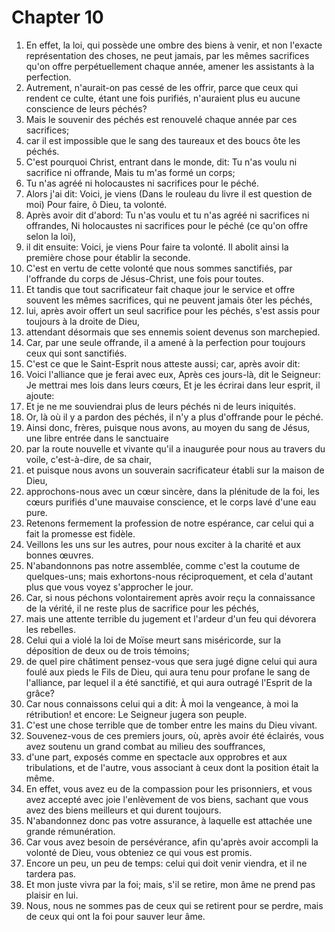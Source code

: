 # Chapter 10

1. En effet, la loi, qui possède une ombre des biens à venir, et non l'exacte représentation des choses, ne peut jamais, par les mêmes sacrifices qu'on offre perpétuellement chaque année, amener les assistants à la perfection.
2. Autrement, n'aurait-on pas cessé de les offrir, parce que ceux qui rendent ce culte, étant une fois purifiés, n'auraient plus eu aucune conscience de leurs péchés?
3. Mais le souvenir des péchés est renouvelé chaque année par ces sacrifices;
4. car il est impossible que le sang des taureaux et des boucs ôte les péchés.
5. C'est pourquoi Christ, entrant dans le monde, dit: Tu n'as voulu ni sacrifice ni offrande, Mais tu m'as formé un corps;
6. Tu n'as agréé ni holocaustes ni sacrifices pour le péché.
7. Alors j'ai dit: Voici, je viens (Dans le rouleau du livre il est question de moi) Pour faire, ô Dieu, ta volonté.
8. Après avoir dit d'abord: Tu n'as voulu et tu n'as agréé ni sacrifices ni offrandes, Ni holocaustes ni sacrifices pour le péché (ce qu'on offre selon la loi),
9. il dit ensuite: Voici, je viens Pour faire ta volonté. Il abolit ainsi la première chose pour établir la seconde.
10. C'est en vertu de cette volonté que nous sommes sanctifiés, par l'offrande du corps de Jésus-Christ, une fois pour toutes.
11. Et tandis que tout sacrificateur fait chaque jour le service et offre souvent les mêmes sacrifices, qui ne peuvent jamais ôter les péchés,
12. lui, après avoir offert un seul sacrifice pour les péchés, s'est assis pour toujours à la droite de Dieu,
13. attendant désormais que ses ennemis soient devenus son marchepied.
14. Car, par une seule offrande, il a amené à la perfection pour toujours ceux qui sont sanctifiés.
15. C'est ce que le Saint-Esprit nous atteste aussi; car, après avoir dit:
16. Voici l'alliance que je ferai avec eux, Après ces jours-là, dit le Seigneur: Je mettrai mes lois dans leurs cœurs, Et je les écrirai dans leur esprit, il ajoute:
17. Et je ne me souviendrai plus de leurs péchés ni de leurs iniquités.
18. Or, là où il y a pardon des péchés, il n'y a plus d'offrande pour le péché.
19. Ainsi donc, frères, puisque nous avons, au moyen du sang de Jésus, une libre entrée dans le sanctuaire
20. par la route nouvelle et vivante qu'il a inaugurée pour nous au travers du voile, c'est-à-dire, de sa chair,
21. et puisque nous avons un souverain sacrificateur établi sur la maison de Dieu,
22. approchons-nous avec un cœur sincère, dans la plénitude de la foi, les cœurs purifiés d'une mauvaise conscience, et le corps lavé d'une eau pure.
23. Retenons fermement la profession de notre espérance, car celui qui a fait la promesse est fidèle.
24. Veillons les uns sur les autres, pour nous exciter à la charité et aux bonnes œuvres.
25. N'abandonnons pas notre assemblée, comme c'est la coutume de quelques-uns; mais exhortons-nous réciproquement, et cela d'autant plus que vous voyez s'approcher le jour.
26. Car, si nous péchons volontairement après avoir reçu la connaissance de la vérité, il ne reste plus de sacrifice pour les péchés,
27. mais une attente terrible du jugement et l'ardeur d'un feu qui dévorera les rebelles.
28. Celui qui a violé la loi de Moïse meurt sans miséricorde, sur la déposition de deux ou de trois témoins;
29. de quel pire châtiment pensez-vous que sera jugé digne celui qui aura foulé aux pieds le Fils de Dieu, qui aura tenu pour profane le sang de l'alliance, par lequel il a été sanctifié, et qui aura outragé l'Esprit de la grâce?
30. Car nous connaissons celui qui a dit: À moi la vengeance, à moi la rétribution! et encore: Le Seigneur jugera son peuple.
31. C'est une chose terrible que de tomber entre les mains du Dieu vivant.
32. Souvenez-vous de ces premiers jours, où, après avoir été éclairés, vous avez soutenu un grand combat au milieu des souffrances,
33. d'une part, exposés comme en spectacle aux opprobres et aux tribulations, et de l'autre, vous associant à ceux dont la position était la même.
34. En effet, vous avez eu de la compassion pour les prisonniers, et vous avez accepté avec joie l'enlèvement de vos biens, sachant que vous avez des biens meilleurs et qui durent toujours.
35. N'abandonnez donc pas votre assurance, à laquelle est attachée une grande rémunération.
36. Car vous avez besoin de persévérance, afin qu'après avoir accompli la volonté de Dieu, vous obteniez ce qui vous est promis.
37. Encore un peu, un peu de temps: celui qui doit venir viendra, et il ne tardera pas.
38. Et mon juste vivra par la foi; mais, s'il se retire, mon âme ne prend pas plaisir en lui.
39. Nous, nous ne sommes pas de ceux qui se retirent pour se perdre, mais de ceux qui ont la foi pour sauver leur âme.

